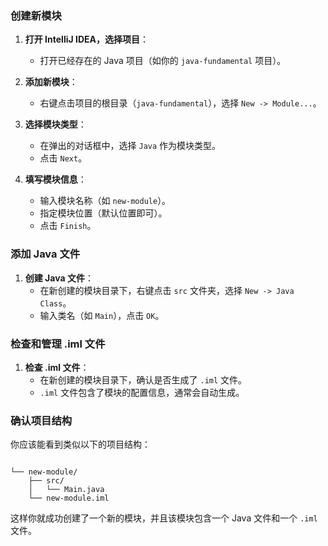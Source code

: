 ### 创建新模块

1. **打开 IntelliJ IDEA，选择项目**：
    - 打开已经存在的 Java 项目（如你的 `java-fundamental` 项目）。

2. **添加新模块**：
    - 右键点击项目的根目录（`java-fundamental`），选择 `New -> Module...`。

3. **选择模块类型**：
    - 在弹出的对话框中，选择 `Java` 作为模块类型。
    - 点击 `Next`。

4. **填写模块信息**：
    - 输入模块名称（如 `new-module`）。
    - 指定模块位置（默认位置即可）。
    - 点击 `Finish`。

### 添加 Java 文件

1. **创建 Java 文件**：
    - 在新创建的模块目录下，右键点击 `src` 文件夹，选择 `New -> Java Class`。
    - 输入类名（如 `Main`），点击 `OK`。

### 检查和管理 .iml 文件

1. **检查 .iml 文件**：
    - 在新创建的模块目录下，确认是否生成了 `.iml` 文件。
    - `.iml` 文件包含了模块的配置信息，通常会自动生成。

### 确认项目结构

你应该能看到类似以下的项目结构：

```

└── new-module/
    ├── src/
    │   └── Main.java
    └── new-module.iml
```

这样你就成功创建了一个新的模块，并且该模块包含一个 Java 文件和一个 `.iml` 文件。
